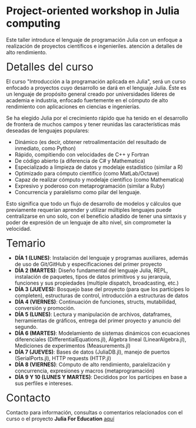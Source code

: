 # Project-oriented workshop in Julia computing

Este taller introduce el lenguaje de programación Julia con un enfoque a realización de proyectos científicos e ingenieriles. atención a detalles de alto rendimiento.

<span style="font-size:2em;"> Detalles del curso </span> 

El curso "Introducción a la programación aplicada en Julia", será un curso enfocado a proyectos cuyo desarrollo se dará en el lenguaje Julia. Éste es un lenguaje de propósito general creado por universidades líderes de academia e industria, enfocado fuertemente en el cómputo de alto rendimiento con aplicaciones en ciencias e ingenierías. 

Se ha elegido Julia por el crecimiento rápido que ha tenido en el desarrollo de frontera de muchos campos y tener reunidas las características más deseadas de lenguajes populares:
- Dinámico (es decir, obtener retroalimentación del resultado de inmediato, como Python)
- Rápido, compitiendo con velocidades de C++ y Fortran
- De código abierto (a diferencia de C# y Mathematica)
- Especializado a limpieza de datos y modelaje estadístico (similar a R) 
- Optimizado para cómputo científico (como MatLab/Octave)
- Capaz de realizar cómputo y modelaje científico (como Mathematica)
- Expresivo y poderoso con metaprogramación (similar a Ruby)
- Concurrencia y paralelismo como pilar del lenguaje.

Esto significa que todo un flujo de desarrollo de modelos y cálculos que previamente requerían aprender y utilizar múltiples lenguajes puede centralizarse en uno solo, con el beneficio añadido de tener una sintaxis y poder de expresión de un lenguaje de alto nivel, sin comprometer la velocidad.

<span style="font-size:2em;"> Temario </span> 

- **DÍA 1 (LUNES)**: Instalación del lenguaje y programas auxiliares, además de uso de Git/GitHub y especificaciones del primer proyecto
- **DÍA 2 (MARTES)**: Diseño fundamental del lenguaje Julia, REPL, instalación de paquetes, tipos de datos primitivos y su jerarquía, funciones y sus propiedades (multiple dispatch, broadcasting, etc.)
- **DÍA 3 (JUEVES):** Bosquejo base del proyecto (para que los partícipes lo completen), estructuras de control, introducción a estructuras de datos
- **DÍA 4 (VIERNES)**: Continuación de funciones, structs, mutabilidad, conversión y promoción.
- **DÍA 5 (LUNES)**: Lectura y manipulación de archivos, dataframes, herramientas de gráficos, entrega del primer proyecto y anuncio del segundo.
- **DÍA 6 (MARTES)**: Modelamiento de sistemas dinámicos con ecuaciones diferenciales (DifferentialEquations.jl), Álgebra lineal (LinearAlgebra.jl),  Mediciones de experimentos (Measurements.jl)
- **DÍA 7 (JUEVES)**: Bases de datos (JuliaDB.jl), manejo de puertos (SerialPorts.jl),  HTTP requests (HTTP.jl)
- **DÍA 8 (VIERNES)**: Cómputo de alto rendimiento, paralelización y concurrencia,  expresiones y macros (metaprogramación)
- **DÍA 9 Y 10 (LUNES Y MARTES)**: Decididos por los partícipes en base a sus perfiles e intereses.

<span style="font-size:2em;"> Contacto </span> 

Contacto para información, consultas o comentarios relacionados con el curso o el proyecto **Julia For Education** [aquí](juliaforeducation@gmail.com)

<!-- No se pueden incluir más headers, pues el PDF compila 
     la sección del primer archivo siempre en una página preambular
     a las parts/chapters/sections e incluir un header aquí se 
     interpretará como un chapter -->

<!-- ## Detalles del curso
TEXTO AQUÍ  -->
